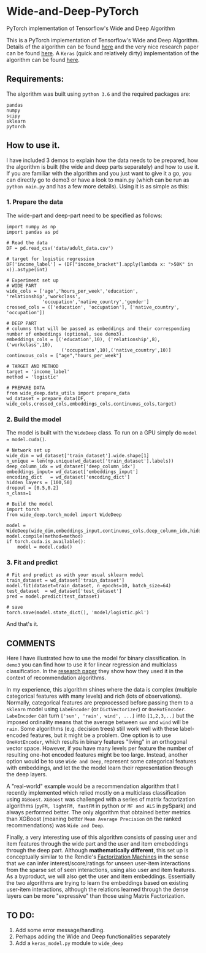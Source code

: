 # Wide-and-Deep-PyTorch
PyTorch implementation of Tensorflow's Wide and Deep Algorithm

This is a PyTorch implementation of Tensorflow's Wide and Deep Algorithm. Details of the algorithm can be found [here](https://www.tensorflow.org/tutorials/wide_and_deep) and the very nice research paper can be found [here](https://arxiv.org/abs/1606.07792). A `Keras` (quick and relatively dirty) implementation of the algorithm can be found [here](https://github.com/jrzaurin/Wide-and-Deep-Keras). 

## Requirements:

The algorithm was built using `python 3.6` and the required packages are:
```
pandas
numpy
scipy
sklearn
pytorch
```

## How to use it.

I have included 3 demos to explain how the data needs to be prepared, how the algorithm is built (the wide and deep parts separately) and how to use it. If you are familiar with the algorithm and you just want to give it a go, you can directly go to demo3 or have a look to main.py (which can be run as `python main.py` and has a few more details). Using it is as simple as this: 

### 1. Prepare the data
The wide-part and deep-part need to be specified as follows:
```    
import numpy as np
import pandas as pd

# Read the data
DF = pd.read_csv('data/adult_data.csv')

# target for logistic regression
DF['income_label'] = (DF["income_bracket"].apply(lambda x: ">50K" in x)).astype(int)

# Experiment set up
# WIDE PART
wide_cols = ['age','hours_per_week','education', 'relationship','workclass',
             'occupation','native_country','gender']
crossed_cols = (['education', 'occupation'], ['native_country', 'occupation'])

# DEEP PART
# columns that will be passed as embeddings and their corresponding number of embeddings (optional, see demo3). 
embeddings_cols = [('education',10), ('relationship',8), ('workclass',10),
                    ('occupation',10),('native_country',10)]
continuous_cols = ["age","hours_per_week"]

# TARGET AND METHOD
target = 'income_label'
method = 'logistic'

# PREPARE DATA
from wide_deep.data_utils import prepare_data
wd_dataset = prepare_data(DF, wide_cols,crossed_cols,embeddings_cols,continuous_cols,target)
```
### 2. Build the model
The model is built with the `WideDeep` class. To run on a GPU simply do `model = model.cuda()`.
``` 
# Network set up
wide_dim = wd_dataset['train_dataset'].wide.shape[1]
n_unique = len(np.unique(wd_dataset['train_dataset'].labels))
deep_column_idx = wd_dataset['deep_column_idx']
embeddings_input= wd_dataset['embeddings_input']
encoding_dict   = wd_dataset['encoding_dict']
hidden_layers = [100,50]
dropout = [0.5,0.2]
n_class=1

# Build the model
import torch
from wide_deep.torch_model import WideDeep

model = WideDeep(wide_dim,embeddings_input,continuous_cols,deep_column_idx,hidden_layers,dropout,encoding_dict,n_class)
model.compile(method=method)
if torch.cuda.is_available():
    model = model.cuda()
```

### 3. Fit and predict
```    
# Fit and predict as with your usual sklearn model
train_dataset = wd_dataset['train_dataset']
model.fit(dataset=train_dataset, n_epochs=10, batch_size=64)
test_dataset  = wd_dataset['test_dataset']
pred = model.predict(test_dataset)

# save
torch.save(model.state_dict(), 'model/logistic.pkl')
```

And that's it. 

## COMMENTS

Here I have illustrated how to use the model for binary classification. In `demo3` you can find how to use it for linear regression and multiclass classification. In the [research paper](https://arxiv.org/pdf/1606.07792.pdf) they show how they used it in the context of recommendation algorithms. 

In my experience, this algorithm shines where the data is complex (multiple categorical features with many levels) and rich (lots of observations). Normally, categorical features are preprocessed before passing them to a `sklearn` model using `LabeEncoder` (or `DictVectorizer`) or `OneHotEncoder`. `LabeEncoder` can turn `['sun', 'rain', wind', ...]` into `[1,2,3,..]` but the imposed ordinality means that the average between `sun` and `wind` will be `rain`. Some algorithms (e.g. decision trees) still work well with these label-encoded features, but it might be a problem. One option is to use `OneHotEncoder`, which results in binary features "living" in an orthogonal vector space. However, if you have many levels per feature the number of resulting one-hot encoded features might be too large. Instead, another option would be to use `Wide and Deep`, represent some categorical features with embeddings, and let the the model learn their representation through the deep layers.

A "real-world" example would be a recommendation algorithm that I recently implemented which relied mostly on a multiclass classification using `XGBoost`. `XGBoost` was challenged with a series of matrix factorization algorithms (`pyFM, lightFM, fastFM` in python or `MF and ALS` in pySpark) and always performed better. The only algorithm that obtained better metrics than XGBoost (meaning better `Mean Average Precision` on the ranked recommendations) was `Wide and Deep`.

Finally, a very interesting use of this algorithm consists of passing user and item features through the wide part and the user and item emebeddings through the deep part. Although **mathematically different**, this set up is conceptually similar to the Rendle's [Factorization Machines](https://www.csie.ntu.edu.tw/~b97053/paper/Rendle2010FM.pdf) in the sense that we can infer interest/score/ratings for unseen user-item interactions from the sparse set of seen interactions, using also user and item features. As a byproduct, we will also get the user and item embeddings. Essentially the two algorithms are trying to learn the embeddings based on existing user-item interactions, although the relations learned through the dense layers can be more "expressive" than those using Matrix Factorization. 

## TO DO:

1. Add some error message/handling.
2. Perhaps adding the Wide and Deep functionalities separately
3. Add a `keras_model.py` module to `wide_deep`
